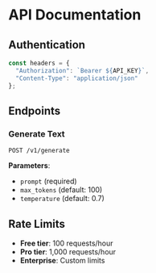 # API Documentation

## Authentication
```javascript
const headers = {
  "Authorization": `Bearer ${API_KEY}`,
  "Content-Type": "application/json"
};
```

## Endpoints

### Generate Text
`POST /v1/generate`

**Parameters**:
- `prompt` (required)
- `max_tokens` (default: 100)
- `temperature` (default: 0.7)

## Rate Limits
- **Free tier**: 100 requests/hour
- **Pro tier**: 1,000 requests/hour
- **Enterprise**: Custom limits